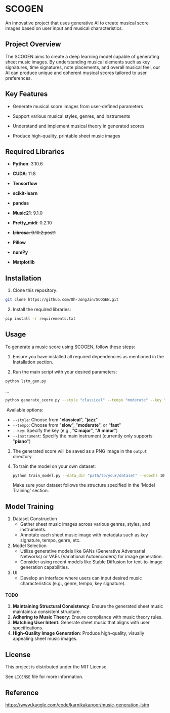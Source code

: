 # SCOGEN

An innovative project that uses generative AI to create musical score images based on user input and musical characteristics.



## Project Overview

The SCOGEN aims to create a deep learning model capable of generating sheet music images. By understanding musical elements such as key signatures, time signatures, note placements, and overall musical feel, our AI can produce unique and coherent musical scores tailored to user preferences.



## Key Features

- Generate musical score images from user-defined parameters 

- Support various musical styles, genres, and instruments 
- Understand and implement musical theory in generated scores
- Produce high-quality, printable sheet music images



## Required Libraries

- **Python**: 3.10.6
- **CUDA**: 11.8
- **Tensorflow**

- **scikit-learn**

- **pandas**

- **Music21**: 9.1.0
- ~~**Pretty_midi**: 0.2.10~~
- ~~**Librosa**: 0.10.2.post1~~
- **Pillow**
- **numPy**
- **Matplotlib**



## Installation

1. Clone this repository:
   
```bash
git clone https://github.com/Oh-JongJin/SCOGEN.git
```

2. Install the required libraries:

  ```bash
  pip install -r requirements.txt
  ```



## Usage

To generate a music score using SCOGEN, follow these steps: 

1. Ensure you have installed all required dependencies as mentioned in the Installation section. 



2. Run the main script with your desired parameters:

```bash
python lstm_gen.py
```

...



```bash
python generate_score.py --style "classical" --tempo "moderate" --key "C major" --instrument "piano"
```

​	Available options:

- `--style`: Choose from "**classical**", "**jazz**"
- `--tempo`: Choose from "**slow**", "**moderate**", or "**fast**"
- `--key`: Specify the key (e.g., "**C major**", "**A minor**")
- `--instrument`: Specify the main instrument (currently only supports "**piano**")



3. The generated score will be saved as a PNG image in the `output` directory.



5. To train the model on your own dataset:
   ```bash
   python train_model.py --data_dir "path/to/your/dataset" --epochs 100
   ```

   Make sure your dataset follows the structure specified in the 'Model Training' section.



## Model Training

1. Dataset Construction
   - Gather sheet music images across various genres, styles, and instruments.
   - Annotate each sheet music image with metadata such as key signature, tempo, genre, etc.
2. Model Selection
   - Utilize generative models like GANs (Generative Adversarial Networks) or VAEs (Variational Autoencoders) for image generation.
   - Consider using recent models like Stable Diffusion for text-to-image generation capabilities.
3. UI
   - Develop an interface where users can input desired music characteristics (e.g., genre, tempo, key signature).



#### TODO

1. **Maintaining Structural Consistency**: Ensure the generated sheet music maintains a consistent structure.
2. **Adhering to Music Theory**: Ensure compliance with music theory rules.
3. **Matching User Intent**: Generate sheet music that aligns with user specifications.
4. **High-Quality Image Generation**: Produce high-quality, visually appealing sheet music images.



## License

This project is distributed under the MIT License. 

See `LICENSE` file for more information. 



## Reference

https://www.kaggle.com/code/karnikakapoor/music-generation-lstm
